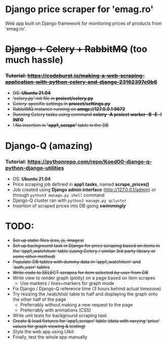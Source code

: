 # Django price scraper for 'emag.ro'
Web app built on Django framework for monitoring prices of products from 'emag.ro'.

# ~~Django + Celery + RabbitMQ~~ (too much hassle)
### ~~Tutorial: https://codeburst.io/making-a-web-scraping-application-with-python-celery-and-django-23162397c0b6~~
- ~~OS: __Ubuntu 21.04__~~
- ~~'celery.py' init file in __proiect/celery.py__~~
- ~~Celery-specific settings in __proiect/settings.py__~~
- ~~RabbitMQ instance running on __amqp://127.0.0.1:5672__~~
- ~~Running Celery tasks using command __celery -A proiect worker -B -E -l INFO__~~
- ~~! No insertion in __'app1_scrape'__ table in the DB~~

# Django-Q (amazing)
### Tutorial: https://pythonrepo.com/repo/Koed00-django-q-python-django-utilities
- OS: __Ubuntu 21.04__
- Price scraping job defined in __app1.tasks__, named __scrape_prices()__
- Job created using __Django admin interface__ (http://127.0.0.1/admin) or through `python3 manage.py shell` command
- Django-Q cluster ran with `python3 manage.py qcluster`
- Insertion of scraped prices into DB going ___swimmingly___

# TODO:
- ~~Set up static files (css, js, images)~~
- ~~Set up background task in Django for price scraping based on items in the 'app1_watchitem' table (using Celery / similar 3rd party library or some other method)~~
- ~~Populate DB tables with dummy data in 'app1_watchitem' and 'auth_user' tables~~
- ~~Write code to SELECT scrapes for item selected by user from DB~~
- Write view to render graph (plotly) on a page based on item scrapes
  - Use markers / lines+markers for graph mode
- Fix Django / Django-Q reference time (3 hours behind actual timezone)
- Try resizing the /watchlist/ table to half and displaying the graph onto the other half of the page
  - Preferrably without making a new request to the page
  - Preferrably with animations (CSS)
- Write unit tests for background scraping task
- ~~Create & load fixtures for 'app1_scrape' table (data with varying 'price' values for graph viewing & testing)~~
- Style the web app using UIkit 
- Finally, test the whole app manually
